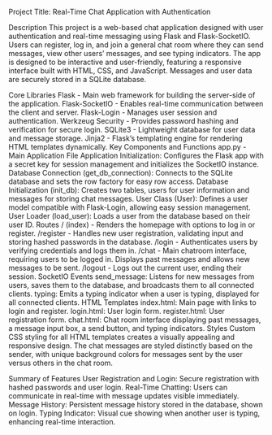 Project Title: Real-Time Chat Application with Authentication

Description
This project is a web-based chat application designed with user authentication and real-time messaging using Flask and Flask-SocketIO. Users can register, log in, and join a general chat room where they can send messages, view other users’ messages, and see typing indicators. The app is designed to be interactive and user-friendly, featuring a responsive interface built with HTML, CSS, and JavaScript. Messages and user data are securely stored in a SQLite database.

Core Libraries
Flask - Main web framework for building the server-side of the application.
Flask-SocketIO - Enables real-time communication between the client and server.
Flask-Login - Manages user session and authentication.
Werkzeug Security - Provides password hashing and verification for secure login.
SQLite3 - Lightweight database for user data and message storage.
Jinja2 - Flask’s templating engine for rendering HTML templates dynamically.
Key Components and Functions
app.py - Main Application File
Application Initialization: Configures the Flask app with a secret key for session management and initializes the SocketIO instance.
Database Connection (get_db_connection): Connects to the SQLite database and sets the row factory for easy row access.
Database Initialization (init_db): Creates two tables, users for user information and messages for storing chat messages.
User Class (User): Defines a user model compatible with Flask-Login, allowing easy session management.
User Loader (load_user): Loads a user from the database based on their user ID.
Routes
/ (index) - Renders the homepage with options to log in or register.
/register - Handles new user registration, validating input and storing hashed passwords in the database.
/login - Authenticates users by verifying credentials and logs them in.
/chat - Main chatroom interface, requiring users to be logged in. Displays past messages and allows new messages to be sent.
/logout - Logs out the current user, ending their session.
SocketIO Events
send_message: Listens for new messages from users, saves them to the database, and broadcasts them to all connected clients.
typing: Emits a typing indicator when a user is typing, displayed for all connected clients.
HTML Templates
index.html: Main page with links to login and register.
login.html: User login form.
register.html: User registration form.
chat.html: Chat room interface displaying past messages, a message input box, a send button, and typing indicators.
Styles
Custom CSS styling for all HTML templates creates a visually appealing and responsive design. The chat messages are styled distinctly based on the sender, with unique background colors for messages sent by the user versus others in the chat room.

Summary of Features
User Registration and Login: Secure registration with hashed passwords and user login.
Real-Time Chatting: Users can communicate in real-time with message updates visible immediately.
Message History: Persistent message history stored in the database, shown on login.
Typing Indicator: Visual cue showing when another user is typing, enhancing real-time interaction.
